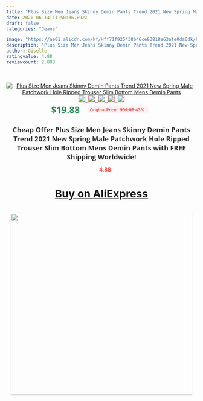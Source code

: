 ```yaml
---
title: "Plus Size Men Jeans Skinny Demin Pants Trend 2021 New Spring Male Patchwork Hole Ripped Trouser Slim Bottom Mens Demin Pants"
date: 2020-06-14T11:50:36.892Z
draft: false
categories: "Jeans"

image: "https://ae01.alicdn.com/kf/Hff71f925438b46ce93818e63afe0da6dk/Plus-Size-Men-Jeans-Skinny-Demin-Pants-Trend-2021-New-Spring-Male-Patchwork-Hole-Ripped-Trouser.jpg"
description: "Plus Size Men Jeans Skinny Demin Pants Trend 2021 New Spring Male Patchwork Hole Ripped Trouser Slim Bottom Mens Demin Pants"
author: Giselle
ratingvalue: 4.88
reviewcount: 2.888
---
```

<br>
<div style="text-align: center;">
<a href="https://s.click.aliexpress.com/e/_9HX9qd" target="_blank" rel="nofollow noopener noreferrer"><img alt="Plus Size Men Jeans Skinny Demin Pants Trend 2021 New Spring Male Patchwork Hole Ripped Trouser Slim Bottom Mens Demin Pants" class="magnifier-image" src="https://ae01.alicdn.com/kf/Hff71f925438b46ce93818e63afe0da6dk/Plus-Size-Men-Jeans-Skinny-Demin-Pants-Trend-2021-New-Spring-Male-Patchwork-Hole-Ripped-Trouser.jpg_640x640.jpg">
<br>
<img style="border:1px solid salmon" src="https://ae01.alicdn.com/kf/Hff71f925438b46ce93818e63afe0da6dk/Plus-Size-Men-Jeans-Skinny-Demin-Pants-Trend-2021-New-Spring-Male-Patchwork-Hole-Ripped-Trouser.jpg_120x120.jpg">&nbsp;&nbsp;<img style="border:1px solid salmon" src="https://ae01.alicdn.com/kf/Hc67c1ae3184f4db1b74637522924dde39/Plus-Size-Men-Jeans-Skinny-Demin-Pants-Trend-2021-New-Spring-Male-Patchwork-Hole-Ripped-Trouser.jpg_120x120.jpg">&nbsp;&nbsp;<img style="border:1px solid salmon" src="https://ae01.alicdn.com/kf/H255f85fd3d1f48138b83adad51e79d718/Plus-Size-Men-Jeans-Skinny-Demin-Pants-Trend-2021-New-Spring-Male-Patchwork-Hole-Ripped-Trouser.jpg_120x120.jpg">&nbsp;&nbsp;<img style="border:1px solid salmon" src="https://ae01.alicdn.com/kf/H1163196c57a9487aae67968093d3ac94u/Plus-Size-Men-Jeans-Skinny-Demin-Pants-Trend-2021-New-Spring-Male-Patchwork-Hole-Ripped-Trouser.jpg_120x120.jpg">&nbsp;&nbsp;<img style="border:1px solid salmon" src="https://ae01.alicdn.com/kf/He2d4db52e4534574a8099ffacf073396q/Plus-Size-Men-Jeans-Skinny-Demin-Pants-Trend-2021-New-Spring-Male-Patchwork-Hole-Ripped-Trouser.jpg_120x120.jpg"></a></div><br0>
<div style="text-align: center;"><span style="background-color: white; border: 0px; box-sizing: border-box; color: seagreen; display: inline-block; font-family: &quot;open sans&quot; , &quot;arial&quot; , &quot;helvetica&quot; , sans-serif , &quot;heiti&quot;; font-size: 24px; font-stretch: inherit; font-weight: 700; line-height: inherit; margin: 0px 10px 0px 0px; padding: 0px; vertical-align: middle;">$19.88 </span>
<span style="background: rgb(255 , 241 , 241); border-radius: 3px; border: 0px; box-sizing: border-box; color: #ff4747; display: inline-block; font-family: inherit; font-size: 12px; font-stretch: inherit; font-style: inherit; font-variant: inherit; font-weight: 600; line-height: inherit; margin: 0px; padding: 2px 5px; transform: scale(0.9); vertical-align: middle;">Original Price : <b style="text-decoration: line-through;">$34.88 </b> 43%&nbsp;&nbsp;</span></div>
<h1 style="color: #333333; display: inline-block; font-family: &quot;open sans&quot; , &quot;arial&quot; , &quot;helvetica&quot; , sans-serif , &quot;heiti&quot;; font-size: 18px; font-stretch: inherit; font-weight: 700; text-align: center;">Cheap Offer Plus Size Men Jeans Skinny Demin Pants Trend 2021 New Spring Male Patchwork Hole Ripped Trouser Slim Bottom Mens Demin Pants with FREE Shipping Worldwide!</h1>
<div style="color: #ff4747; text-align: center;">
<img src="https://4.bp.blogspot.com/-M0ZcTcb-5uY/XleCXlxnR4I/AAAAAAAAAEc/OrjgMkXV1oMQFaCRZj5HQwOCBcu3w1FegCPcBGAYYCw/s1600/star.png" style="height: 15px;">&nbsp;<b>4.88</b></div>
<div class="button_cont" align="center"><a class="buynow_a" href="https://s.click.aliexpress.com/e/_9HX9qd" target="_blank" rel="nofollow noopener noreferrer"><H1>Buy on AliExpress</H1></a></div><br>
<div class="separator" style="clear: both; text-align: center;">
<img src="https://lh3.googleusercontent.com/-pTy5HemUv9M/XlePHvY0dAI/AAAAAAAAAE4/0nX5iRUoIWY8eMW9Dpxeirr157OZliDIgCLcBGAsYHQ/s1600/badge.gif" width="480">
</div>
